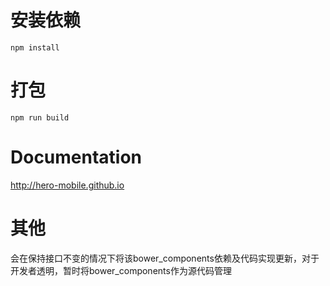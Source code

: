 # 安装依赖
`npm install`

# 打包
`npm run build`

# Documentation
http://hero-mobile.github.io

# 其他
会在保持接口不变的情况下将该bower_components依赖及代码实现更新，对于开发者透明，暂时将bower_components作为源代码管理
